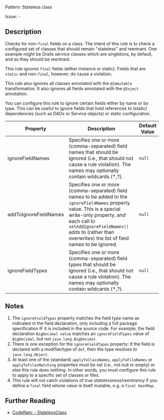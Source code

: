 Pattern: Stateless class

Issue: -

## Description

Checks for non-`final` fields on a class. The intent of this rule is to check a configured set of classes that should remain "stateless" and reentrant. One example might be Grails service classes which are singletons, by default, and so they should be reentrant.

This rule ignores `final` fields (either instance or static). Fields that are `static` and non-`final`, however, do cause a violation.

This rule also ignores all classes annotated with the `@Immutable` transformation.  It also ignores all fields annotated with the `@Inject` annotation.

You can configure this rule to ignore certain fields either by name or by type. This can be useful to ignore fields that hold references to (static) dependencies (such as DAOs or Service objects) or static configuration.

| **Property**          | **Description**                                                                                                                                                                                                                                                      | **Default Value** |
| --- | --- | --- |
| ignoreFieldNames      | Specifies one or more (comma-separated) field names that should be ignored (i.e., that should not cause a rule violation). The names may optionally contain wildcards (\*,?).                                                                                        | `null`            |
| addToIgnoreFieldNames | Specifies one or more (comma-separated) field names to be added to the `ignoreFieldNames` property value. This is a special write-only property, and each call to `setAddIgnoreFieldNames()` adds to (rather than overwrites) the list of field names to be ignored. | `null`            |
| ignoreFieldTypes      | Specifies one or more (comma-separated) field types that should be ignored (i.e., that should not cause a rule violation). The names may optionally contain wildcards (\*,?).                                                                                        | `null`            |


## Notes

1.  The `ignoreFieldTypes` property matches the field type name as indicated in the field declaration, only including a full package specification IF it is included in the source code. For example, the field declaration `BigDecimal value` matches an `ignoreFieldTypes` value of `BigDecimal`, but not `java.lang.BigDecimal`.
2.  There is one exception for the `ignoreFieldTypes` property: if the field is declared with a modifier/type of `def`, then the type resolves to `java.lang.Object`.
3.  At least one of the (standard) `applyToClassNames`, `applyToFileNames` or `applyToFilesMatching` properties must be set (i.e., not null or empty) or else this rule does nothing. In other words, you must configure this rule to apply to a specific set of classes or files.
4.  This rule will not catch violations of true *statelessness*/*reentrancy* if you define a `final` field whose value is itself mutable, e.g. a `final HashMap`.

## Further Reading

* [CodeNarc - StatelessClass](https://codenarc.github.io/CodeNarc/codenarc-rules-generic.html#statelessclass-rule)